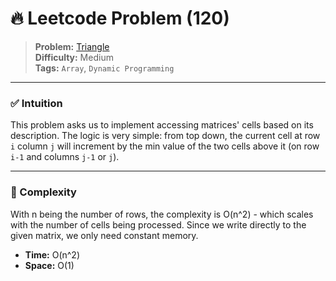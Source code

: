# 🔥 Leetcode Problem (120)

> **Problem:** [Triangle](https://leetcode.com/problems/triangle/)<br />
> **Difficulty:** Medium<br/>
> **Tags:** `Array`, `Dynamic Programming`

---

### ✅ Intuition

This problem asks us to implement accessing matrices' cells based on its description. The logic is very simple: from top down, the current cell at row `i` column `j` will increment by the min value of the two cells above it (on row `i-1` and columns `j-1` or `j`).

---

### 🧪 Complexity

With n being the number of rows, the complexity is O(n^2) - which scales with the number of cells being processed. Since we write directly to the given matrix, we only need constant memory.

- **Time:** O(n^2)
- **Space:** O(1)